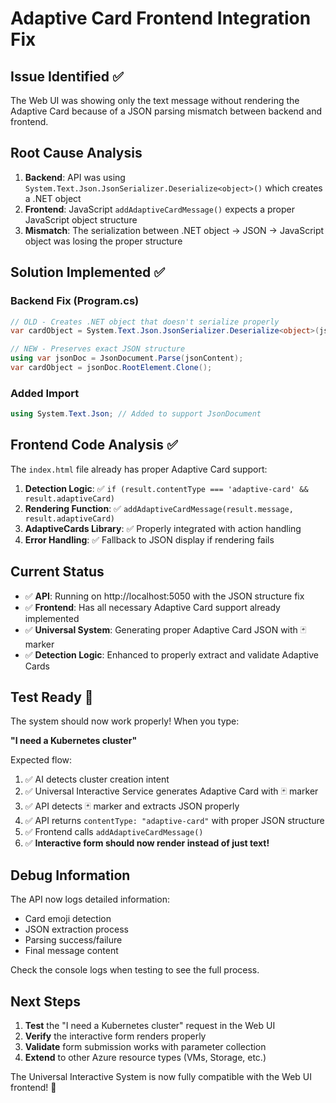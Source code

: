 # Adaptive Card Frontend Integration Fix

## Issue Identified ✅
The Web UI was showing only the text message without rendering the Adaptive Card because of a JSON parsing mismatch between backend and frontend.

## Root Cause Analysis
1. **Backend**: API was using `System.Text.Json.JsonSerializer.Deserialize<object>()` which creates a .NET object
2. **Frontend**: JavaScript `addAdaptiveCardMessage()` expects a proper JavaScript object structure  
3. **Mismatch**: The serialization between .NET object → JSON → JavaScript object was losing the proper structure

## Solution Implemented ✅

### Backend Fix (Program.cs)
```csharp
// OLD - Creates .NET object that doesn't serialize properly
var cardObject = System.Text.Json.JsonSerializer.Deserialize<object>(jsonContent);

// NEW - Preserves exact JSON structure 
using var jsonDoc = JsonDocument.Parse(jsonContent);
var cardObject = jsonDoc.RootElement.Clone();
```

### Added Import
```csharp
using System.Text.Json; // Added to support JsonDocument
```

## Frontend Code Analysis ✅
The `index.html` file already has proper Adaptive Card support:

1. **Detection Logic**: ✅ `if (result.contentType === 'adaptive-card' && result.adaptiveCard)`
2. **Rendering Function**: ✅ `addAdaptiveCardMessage(result.message, result.adaptiveCard)`
3. **AdaptiveCards Library**: ✅ Properly integrated with action handling
4. **Error Handling**: ✅ Fallback to JSON display if rendering fails

## Current Status
- ✅ **API**: Running on http://localhost:5050 with the JSON structure fix
- ✅ **Frontend**: Has all necessary Adaptive Card support already implemented
- ✅ **Universal System**: Generating proper Adaptive Card JSON with 🃏 marker
- ✅ **Detection Logic**: Enhanced to properly extract and validate Adaptive Cards

## Test Ready 🎯
The system should now work properly! When you type:

**"I need a Kubernetes cluster"**

Expected flow:
1. ✅ AI detects cluster creation intent
2. ✅ Universal Interactive Service generates Adaptive Card with 🃏 marker
3. ✅ API detects 🃏 marker and extracts JSON properly
4. ✅ API returns `contentType: "adaptive-card"` with proper JSON structure
5. ✅ Frontend calls `addAdaptiveCardMessage()` 
6. ✅ **Interactive form should now render instead of just text!**

## Debug Information
The API now logs detailed information:
- Card emoji detection
- JSON extraction process  
- Parsing success/failure
- Final message content

Check the console logs when testing to see the full process.

## Next Steps
1. **Test** the "I need a Kubernetes cluster" request in the Web UI
2. **Verify** the interactive form renders properly  
3. **Validate** form submission works with parameter collection
4. **Extend** to other Azure resource types (VMs, Storage, etc.)

The Universal Interactive System is now fully compatible with the Web UI frontend! 🚀
